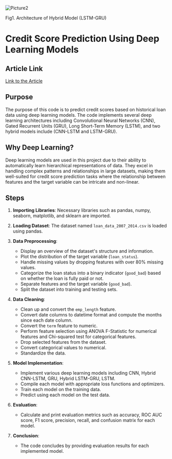 ![Picture2](https://github.com/Golnaz-spa/Credit-Score-Prediction-Using-Deep-Learning-Model/assets/93345507/69a325d4-952f-4b49-b196-2c59c9223101)

Fig1. Architecture of Hybrid Model (LSTM-GRU) 


# Credit Score Prediction Using Deep Learning Models

## Article Link
[Link to the Article](https://ieeexplore.ieee.org/abstract/document/10371827)

## Purpose
The purpose of this code is to predict credit scores based on historical loan data using deep learning models. The code implements several deep learning architectures including Convolutional Neural Networks (CNN), Gated Recurrent Units (GRU), Long Short-Term Memory (LSTM), and two hybrid models include (CNN-LSTM and LSTM-GRU). 

## Why Deep Learning?
Deep learning models are used in this project due to their ability to automatically learn hierarchical representations of data. They excel in handling complex patterns and relationships in large datasets, making them well-suited for credit score prediction tasks where the relationship between features and the target variable can be intricate and non-linear.

## Steps

1. **Importing Libraries**: Necessary libraries such as pandas, numpy, seaborn, matplotlib, and sklearn are imported.

2. **Loading Dataset**: The dataset named `loan_data_2007_2014.csv` is loaded using pandas.

3. **Data Preprocessing**:
   - Display an overview of the dataset's structure and information.
   - Plot the distribution of the target variable (`loan_status`).
   - Handle missing values by dropping features with over 80% missing values.
   - Categorize the loan status into a binary indicator (`good_bad`) based on whether the loan is fully paid or not.
   - Separate features and the target variable (`good_bad`).
   - Split the dataset into training and testing sets.

4. **Data Cleaning**:
   - Clean up and convert the `emp_length` feature.
   - Convert date columns to datetime format and compute the months since each date column.
   - Convert the `term` feature to numeric.
   - Perform feature selection using ANOVA F-Statistic for numerical features and Chi-squared test for categorical features.
   - Drop selected features from the dataset.
   - Convert categorical values to numerical.
   - Standardize the data.

5. **Model Implementation**:
   - Implement various deep learning models including CNN, Hybrid CNN-LSTM, GRU, Hybrid LSTM-GRU, LSTM.
   - Compile each model with appropriate loss functions and optimizers.
   - Train each model on the training data.
   - Predict using each model on the test data.

6. **Evaluation**:
   - Calculate and print evaluation metrics such as accuracy, ROC AUC score, F1 score, precision, recall, and confusion matrix for each model.

7. **Conclusion**:
   - The code concludes by providing evaluation results for each implemented model.
